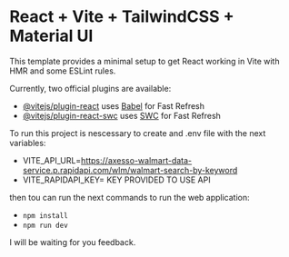 # React + Vite + TailwindCSS + Material UI

This template provides a minimal setup to get React working in Vite with HMR and some ESLint rules.

Currently, two official plugins are available:

- [@vitejs/plugin-react](https://github.com/vitejs/vite-plugin-react/blob/main/packages/plugin-react/README.md) uses [Babel](https://babeljs.io/) for Fast Refresh
- [@vitejs/plugin-react-swc](https://github.com/vitejs/vite-plugin-react-swc) uses [SWC](https://swc.rs/) for Fast Refresh

To run this project is nescessary to create and .env file with the next variables:

- VITE_API_URL=https://axesso-walmart-data-service.p.rapidapi.com/wlm/walmart-search-by-keyword
- VITE_RAPIDAPI_KEY= KEY PROVIDED TO USE API 

then tou can run the next commands to run the web application:

- `npm install`
- `npm run dev`

I will be waiting for you feedback.
